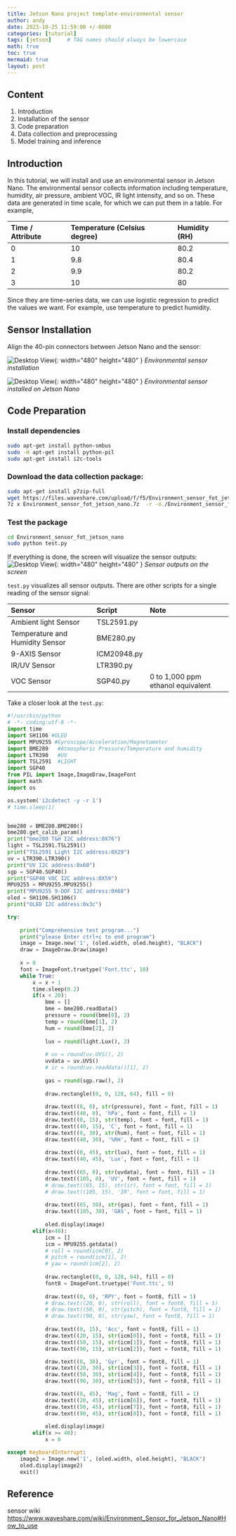 ```yaml
---
title: Jetson Nano project template-environmental sensor
author: andy
date: 2023-10-25 11:59:00 +/-0080
categories: [tutorial]
tags: [jetson]     # TAG names should always be lowercase
math: true
toc: true
mermaid: true
layout: post
---
```


## Content
1. Introduction
2. Installation of the sensor
3. Code preparation
4. Data collection and preprocessing
5. Model training and inference

## Introduction
In this tutorial, we will install and use an environmental sensor in Jetson Nano. The environmental sensor collects information
including temperature, humidity, air pressure, ambient VOC, IR light intensity, and so on. These data are generated in time scale, 
for which we can put them in a table. For example, 

| Time / Attribute   | Temperature (Celsius degree) | Humidity (RH) |
|:-------------------|:-----------------------------|:--------------|
| 0                  | 10                           | 80.2          |
| 1                  | 9.8                          | 80.4          |
| 2                  | 9.9                          | 80.2          |
| 3                  | 10                           | 80            |

Since they are time-series data, we can use logistic regression to predict the values we want. For example, use temperature to predict humidity. 

## Sensor Installation

Align the 40-pin connectors between Jetson Nano and the sensor:

![Desktop View](/assets/img/post/2023-11-07-install-env-sensor.jpg){: width="480" height="480" }
_Environmental sensor installation_

![Desktop View](/assets/img/post/2023-11-07-env-sensor.png){: width="480" height="480" }
_Environmental sensor installed on Jetson Nano_

## Code Preparation
### Install dependencies
```bash
sudo apt-get install python-smbus
sudo -H apt-get install python-pil
sudo apt-get install i2c-tools
```

### Download the data collection package:
```bash
sudo apt-get install p7zip-full
wget https://files.waveshare.com/upload/f/f5/Environment_sensor_fot_jetson_nano_rev3.zip
7z x Environment_sensor_fot_jetson_nano.7z  -r -o./Environment_sensor_fot_jetson_nano
```

### Test the package
```bash
cd Environment_sensor_fot_jetson_nano
sudo python test.py
```
If everything is done, the screen will visualize the sensor outputs:
![Desktop View](/assets/img/post/2023-11-07-sensor-viz.png){: width="480" height="480" }
_Sensor outputs on the screen_

`test.py` visualizes all sensor outputs. There are other scripts for a single reading of the sensor signal:

| Sensor                          | Script      | Note                              |
|:--------------------------------|:------------|:----------------------------------|
| Ambient light Sensor            | TSL2591.py  |                                   |
| Temperature and Humidity Sensor | BME280.py   |                                   |
| 9-AXIS Sensor                   | ICM20948.py |                                   |
| IR/UV Sensor                    | LTR390.py   |                                   |
| VOC Sensor                      | SGP40.py    | 0 to 1,000 ppm ethanol equivalent |

Take a closer look at the `test.py`:

```Python
#!/usr/bin/python
# -*- coding:utf-8 -*-
import time
import SH1106 #OLED
import MPU9255 #Gyroscope/Acceleration/Magnetometer
import BME280   #Atmospheric Pressure/Temperature and humidity
import LTR390   #UV
import TSL2591  #LIGHT
import SGP40
from PIL import Image,ImageDraw,ImageFont
import math
import os

os.system('i2cdetect -y -r 1')
# time.sleep(1)


bme280 = BME280.BME280()
bme280.get_calib_param()
print("bme280 T&H I2C address:0X76")
light = TSL2591.TSL2591()
print("TSL2591 Light I2C address:0X29")
uv = LTR390.LTR390()
print("UV I2C address:0x60")
sgp = SGP40.SGP40()
print("SGP40 VOC I2C address:0X59")
MPU9255 = MPU9255.MPU9255()
print("MPU9255 9-DOF I2C address:0X68")
oled = SH1106.SH1106()
print("OLED I2C address:0x3c")

try:
	
	print("Comprehensive test program...")
	print("please Enter ctrl+c to end program")
	image = Image.new('1', (oled.width, oled.height), "BLACK")
	draw = ImageDraw.Draw(image)
	
	x = 0
	font = ImageFont.truetype('Font.ttc', 10)
	while True:
		x = x + 1
		time.sleep(0.2)
		if(x < 20):
			bme = []
			bme = bme280.readData()
			pressure = round(bme[0], 2) 
			temp = round(bme[1], 2) 
			hum = round(bme[2], 2)
			
			lux = round(light.Lux(), 2)
			
			# uv = round(uv.UVS(), 2) 
			uvdata = uv.UVS()
			# ir = round(uv.readdata()[1], 2)
            
			gas = round(sgp.raw(), 2)
			
			draw.rectangle((0, 0, 128, 64), fill = 0)
			
			draw.text((0, 0), str(pressure), font = font, fill = 1)
			draw.text((40, 0), 'hPa', font = font, fill = 1)
			draw.text((0, 15), str(temp), font = font, fill = 1)
			draw.text((40, 15), 'C', font = font, fill = 1)
			draw.text((0, 30), str(hum), font = font, fill = 1)
			draw.text((40, 30), '%RH', font = font, fill = 1)
			
			draw.text((0, 45), str(lux), font = font, fill = 1)
			draw.text((40, 45), 'Lux', font = font, fill = 1)
			
			draw.text((65, 0), str(uvdata), font = font, fill = 1)
			draw.text((105, 0), 'UV', font = font, fill = 1)
			# draw.text((65, 15), str(ir), font = font, fill = 1)
			# draw.text((105, 15), 'IR', font = font, fill = 1)
			
			draw.text((65, 30), str(gas), font = font, fill = 1)
			draw.text((105, 30), 'GAS', font = font, fill = 1)
            
			oled.display(image)
		elif(x<40):
			icm = []
			icm = MPU9255.getdata()
			# roll = round(icm[0], 2)
			# pitch = round(icm[1], 2)
			# yaw = round(icm[2], 2)
			
			draw.rectangle((0, 0, 128, 64), fill = 0)
			font8 = ImageFont.truetype('Font.ttc', 9)
			
			draw.text((0, 0), 'RPY', font = font8, fill = 1)
			# draw.text((20, 0), str(roll), font = font8, fill = 1)
			# draw.text((50, 0), str(pitch), font = font8, fill = 1)
			# draw.text((90, 0), str(yaw), font = font8, fill = 1)
			
			draw.text((0, 15), 'Acc', font = font8, fill = 1)
			draw.text((20, 15), str(icm[0]), font = font8, fill = 1)
			draw.text((50, 15), str(icm[1]), font = font8, fill = 1)
			draw.text((90, 15), str(icm[2]), font = font8, fill = 1)

			draw.text((0, 30), 'Gyr', font = font8, fill = 1)
			draw.text((20, 30), str(icm[3]), font = font8, fill = 1)
			draw.text((50, 30), str(icm[4]), font = font8, fill = 1)
			draw.text((90, 30), str(icm[5]), font = font8, fill = 1)

			draw.text((0, 45), 'Mag', font = font8, fill = 1)
			draw.text((20, 45), str(icm[6]), font = font8, fill = 1)
			draw.text((50, 45), str(icm[7]), font = font8, fill = 1)
			draw.text((90, 45), str(icm[8]), font = font8, fill = 1)
			
			oled.display(image)
		elif(x >= 40):
			x = 0

except KeyboardInterrupt:
	image2 = Image.new('1', (oled.width, oled.height), "BLACK")
	oled.display(image2)
	exit()	

```


## Reference
sensor wiki <https://www.waveshare.com/wiki/Environment_Sensor_for_Jetson_Nano#How_to_use>

